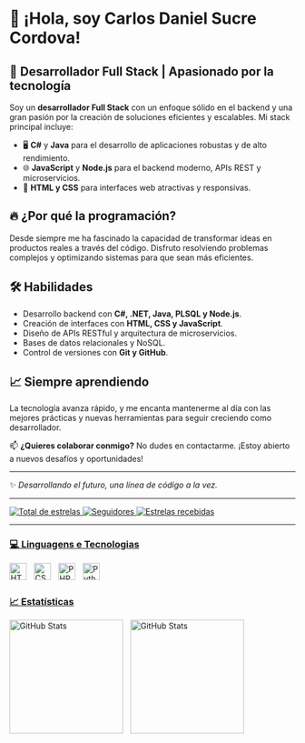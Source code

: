 # 👋 ¡Hola, soy Carlos Daniel Sucre Cordova!

## 🚀 Desarrollador Full Stack | Apasionado por la tecnología

Soy un **desarrollador Full Stack** con un enfoque sólido en el backend y una gran pasión por la creación de soluciones eficientes y escalables. Mi stack principal incluye:

- 🖥️ **C#** y **Java** para el desarrollo de aplicaciones robustas y de alto rendimiento.
- 🌐 **JavaScript** y **Node.js** para el backend moderno, APIs REST y microservicios.
- 🎨 **HTML y CSS** para interfaces web atractivas y responsivas.

## 🔥 ¿Por qué la programación?
Desde siempre me ha fascinado la capacidad de transformar ideas en productos reales a través del código. Disfruto resolviendo problemas complejos y optimizando sistemas para que sean más eficientes.

## 🛠️ Habilidades
- Desarrollo backend con **C#, .NET, Java, PLSQL y Node.js**.
- Creación de interfaces con **HTML, CSS y JavaScript**.
- Diseño de APIs RESTful y arquitectura de microservicios.
- Bases de datos relacionales y NoSQL.
- Control de versiones con **Git y GitHub**.

## 📈 Siempre aprendiendo
La tecnología avanza rápido, y me encanta mantenerme al día con las mejores prácticas y nuevas herramientas para seguir creciendo como desarrollador.

📫 **¿Quieres colaborar conmigo?** No dudes en contactarme. ¡Estoy abierto a nuevos desafíos y oportunidades!

---
✨ _Desarrollando el futuro, una línea de código a la vez._

---

<p align ="left">
    <a href="https://github.com/CarlosDanielSucre?tab=stars">
    <img 
            alt="Total de estrelas" 
            title="Total de estrelas GitHub" 
            src="https://custom-icon-badges.demolab.com/github/stars/CarlosDanielSucre?color=55960c&style=for-the-badge&labelColor=488207&logo=star&label=estrelas"/>
    </a>
    <a href="https://github.com/CarlosDanielSucre?tab=following">
    <img 
            alt="Seguidores" 
            title="Me siga no GitHub" 
            src="https://custom-icon-badges.demolab.com/github/followers/CarlosDanielSucre?color=236ad3&labelColor=1155ba&style=for-the-badge&logo=github&label=Seguidores&logoColor=white"/>
    </a>
    <a href="https://github.com/CarlosDanielSucre?tab=following">
    <img 
            alt="Estrelas recebidas" 
            src="https://img.shields.io/badge/estrelas-0-55960c?style=for-the-badge&logo=star&logoColor=white"/>
</p>

---

### 💻 Linguagens e Tecnologias

<img 
    align ="left" 
    alt="HTML"
    title="HTML" 
    width="30px" 
    style="padding-right: 10px;" 
    src="https://cdn.jsdelivr.net/gh/devicons/devicon@latest/icons/html5/html5-original.svg" 
/>
<img 
    align="left" 
    alt="CSS" 
    title="CSS"
    width="30px" 
    style="padding-right: 10px;" 
    src="https://cdn.jsdelivr.net/gh/devicons/devicon@latest/icons/css3/css3-original.svg" 
/>

<img 
    align="left" 
    alt="PHP" 
    title="PHP"
    width="30px" 
    style="padding-right: 10px;" 
    src="https://cdn.jsdelivr.net/gh/devicons/devicon@latest/icons/php/php-original.svg" 
/>


<img 
    align="left" 
    alt="Python" 
    title="Python"
    width="30px" 
    style="padding-right: 10px;" 
    src="https://cdn.jsdelivr.net/gh/devicons/devicon@latest/icons/python/python-original.svg" 
/>

<br/>
<br/>

### 📈 Estatísticas

<p>
  <img 
    align="left" 
    alt="GitHub Stats" 
    height="200" 
    style="padding-right: 10px;" 
    src="https://github-readme-stats.vercel.app/api?username=CarlosDanielSucre&show_icons=true&theme=tokyonight&include_all_commits=true&locale=pt-br"/>

<img 
      align="left" 
      alt="GitHub Stats" 
      height="200" 
      src="https://github-readme-stats.vercel.app/api/top-langs/?username=CarlosDanielSucre&theme=tokyonight&layout=compact&custom_title=Tecnologias&langs_count=9"/>

</p>
